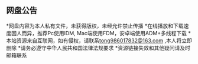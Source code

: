 网盘公告
---
*网盘内容为本人私有文件，未获得版权，未经允许禁止传播
*在线播放和下载速度因人而异，推荐Pc使用IDM, Mac端使用FDM，安卓端使用ADM+多线程下载
*本站资源来自互联网，如有侵权，请联系<tong986017832@163.com> ,本人将立即删除
*请务必遵守中华人民共和国法律法规要求
*资源链接失效和其他疑问请及时邮箱联系
